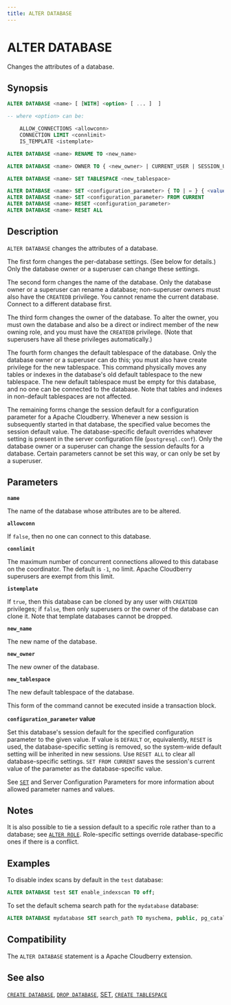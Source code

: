 ```yaml
---
title: ALTER DATABASE
---
```


# ALTER DATABASE

Changes the attributes of a database.

## Synopsis

```sql
ALTER DATABASE <name> [ [WITH] <option> [ ... ]  ]

-- where <option> can be:

    ALLOW_CONNECTIONS <allowconn>
    CONNECTION LIMIT <connlimit>
    IS_TEMPLATE <istemplate>

ALTER DATABASE <name> RENAME TO <new_name>

ALTER DATABASE <name> OWNER TO { <new_owner> | CURRENT_USER | SESSION_USER }

ALTER DATABASE <name> SET TABLESPACE <new_tablespace>

ALTER DATABASE <name> SET <configuration_parameter> { TO | = } { <value> | DEFAULT }
ALTER DATABASE <name> SET <configuration_parameter> FROM CURRENT
ALTER DATABASE <name> RESET <configuration_parameter>
ALTER DATABASE <name> RESET ALL
```

## Description

`ALTER DATABASE` changes the attributes of a database.

The first form changes the per-database settings. (See below for details.)  Only the database owner or a superuser can change these settings.

The second form changes the name of the database. Only the database owner or a superuser can rename a database; non-superuser owners must also have the `CREATEDB` privilege. You cannot rename the current database. Connect to a different database first.

The third form changes the owner of the database. To alter the owner, you must own the database and also be a direct or indirect member of the new owning role, and you must have the `CREATEDB` privilege. (Note that superusers have all these privileges automatically.)

The fourth form changes the default tablespace of the database. Only the database owner or a superuser can do this; you must also have create privilege for the new tablespace. This command physically moves any tables or indexes in the database's old default tablespace to the new tablespace. The new default tablespace must be empty for this database, and no one can be connected to the database. Note that tables and indexes in non-default tablespaces are not affected.

The remaining forms change the session default for a configuration parameter for a Apache Cloudberry. Whenever a new session is subsequently started in that database, the specified value becomes the session default value. The database-specific default overrides whatever setting is present in the server configuration file (`postgresql.conf`). Only the database owner or a superuser can change the session defaults for a database. Certain parameters cannot be set this way, or can only be set by a superuser.

## Parameters

**`name`**

The name of the database whose attributes are to be altered.

**`allowconn`**

If `false`, then no one can connect to this database.

**`connlimit`**

The maximum number of concurrent connections allowed to this database on the coordinator. The default is `-1`, no limit. Apache Cloudberry superusers are exempt from this limit.

**`istemplate`**

If `true`, then this database can be cloned by any user with `CREATEDB` privileges; if `false`, then only superusers or the owner of the database can clone it. Note that template databases cannot be dropped.

**`new_name`**

The new name of the database.

**`new_owner`**

The new owner of the database.

**`new_tablespace`**

The new default tablespace of the database.

This form of the command cannot be executed inside a transaction block.

**`configuration_parameter` value**

Set this database's session default for the specified configuration parameter to the given value. If value is `DEFAULT` or, equivalently, `RESET` is used, the database-specific setting is removed, so the system-wide default setting will be inherited in new sessions. Use `RESET ALL` to clear all database-specific settings. `SET FROM CURRENT` saves the session's current value of the parameter as the database-specific value.

See [`SET`](/docs/sql-stmts/set.md) and Server Configuration Parameters for more information about allowed parameter names and values.

## Notes

It is also possible to tie a session default to a specific role rather than to a database; see [`ALTER ROLE`](/docs/sql-stmts/alter-role.md). Role-specific settings override database-specific ones if there is a conflict.

## Examples

To disable index scans by default in the `test` database:

```sql
ALTER DATABASE test SET enable_indexscan TO off;
```

To set the default schema search path for the `mydatabase` database:

```sql
ALTER DATABASE mydatabase SET search_path TO myschema, public, pg_catalog;
```

## Compatibility

The `ALTER DATABASE` statement is a Apache Cloudberry extension.

## See also

[`CREATE DATABASE`](/docs/sql-stmts/create-database.md), [`DROP DATABASE`](/docs/sql-stmts/drop-database.md), [SET](/docs/sql-stmts/set.md), [`CREATE TABLESPACE`](/docs/sql-stmts/create-tablespace.md)
